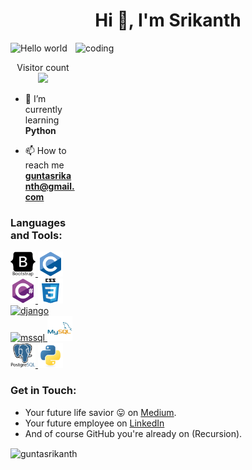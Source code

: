 <h1 align="center">Hi 👋, I'm Srikanth</h1>
<img src="https://raw.githubusercontent.com/sagar-viradiya/sagar-viradiya/master/resources/banner.png" alt="Hello world">
<img align="right" margin:20px alt='coding' width='400' height='500' src="https://cdn.dribbble.com/users/926537/screenshots/4502924/python-2.gif">

<p align="center"> 
  Visitor count<br>
  <img src="https://profile-counter.glitch.me/guntasrikanth/count.svg" />
</p>

- 🌱 I’m currently learning **Python**

- 📫 How to reach me **guntasrikanth@gmail.com**

<h3 align="left">Languages and Tools:</h3>
<p align="left"> <a href="https://getbootstrap.com" target="_blank" rel="noreferrer"> <img src="https://raw.githubusercontent.com/devicons/devicon/master/icons/bootstrap/bootstrap-plain-wordmark.svg" alt="bootstrap" width="40" height="40"/> </a> <a href="https://www.cprogramming.com/" target="_blank" rel="noreferrer"> <img src="https://raw.githubusercontent.com/devicons/devicon/master/icons/c/c-original.svg" alt="c" width="40" height="40"/> </a> <a href="https://www.w3schools.com/cs/" target="_blank" rel="noreferrer"> <img src="https://raw.githubusercontent.com/devicons/devicon/master/icons/csharp/csharp-original.svg" alt="csharp" width="40" height="40"/> </a> <a href="https://www.w3schools.com/css/" target="_blank" rel="noreferrer"> <img src="https://raw.githubusercontent.com/devicons/devicon/master/icons/css3/css3-original-wordmark.svg" alt="css3" width="40" height="40"/> </a> <a href="https://www.djangoproject.com/" target="_blank" rel="noreferrer"> <img src="https://cdn.worldvectorlogo.com/logos/django.svg" alt="django" width="40" height="40"/> </a> <a href="https://www.microsoft.com/en-us/sql-server" target="_blank" rel="noreferrer"> <img src="https://www.svgrepo.com/show/303229/microsoft-sql-server-logo.svg" alt="mssql" width="40" height="40"/> </a> <a href="https://www.mysql.com/" target="_blank" rel="noreferrer"> <img src="https://raw.githubusercontent.com/devicons/devicon/master/icons/mysql/mysql-original-wordmark.svg" alt="mysql" width="40" height="40"/> </a> <a href="https://www.postgresql.org" target="_blank" rel="noreferrer"> <img src="https://raw.githubusercontent.com/devicons/devicon/master/icons/postgresql/postgresql-original-wordmark.svg" alt="postgresql" width="40" height="40"/> </a> <a href="https://www.python.org" target="_blank" rel="noreferrer"> <img src="https://raw.githubusercontent.com/devicons/devicon/master/icons/python/python-original.svg" alt="python" width="40" height="40"/> </a> </p>

<h3 align="left">Get in Touch:</h3>

- Your future life savior :stuck_out_tongue: on [Medium](https://medium.com/@sagarviradiya).
- Your future employee on [LinkedIn](https://linkedin.com/in/gunta-srikanth)
- And of course GitHub you're already on (Recursion).
  
<p><img align="center" src="https://github-readme-streak-stats.herokuapp.com/?user=guntasrikanth&" alt="guntasrikanth" /></p>
